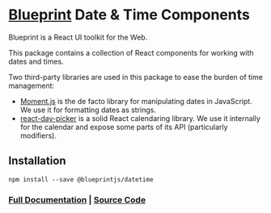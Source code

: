 # [Blueprint](http://blueprintjs.com/) Date & Time Components

Blueprint is a React UI toolkit for the Web.

This package contains a collection of React components for working with dates and times.

Two third-party libraries are used in this package to ease the burden of time management:

- [Moment.js](http://momentjs.com/) is the de facto library for manipulating dates in JavaScript.
  We use it for formatting dates as strings.
- [react-day-picker](http://react-day-picker.js.org/) is a solid React calendaring library.
  We use it internally for the calendar and expose some parts of its API (particularly modifiers).

## Installation

```
npm install --save @blueprintjs/datetime
```

### [Full Documentation](http://blueprintjs.com/docs) | [Source Code](https://github.com/palantir/blueprint)
